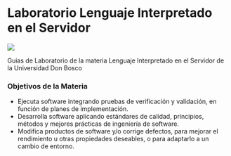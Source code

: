 # Laboratorio Lenguaje Interpretado en el Servidor

![](https://admacad.udb.edu.sv/Estudiantes/Recursos/images/UDB_negras.png)

Guias de Laboratorio de la materia Lenguaje Interpretado en el Servidor de la Universidad Don Bosco

### Objetivos de la Materia

- Ejecuta software integrando pruebas de verificación y validación, en función de planes de implementación.
- Desarrolla software aplicando estándares de calidad, principios, métodos y mejores prácticas de ingeniería de software.
- Modifica productos de software y/o corrige defectos, para mejorar el rendimiento u otras propiedades deseables, o para adaptarlo a un cambio de entorno. 
